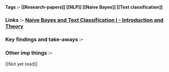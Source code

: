 #### Tags :- [[Research-papers]]   [[NLP]]  [[Naive Bayes]]  [[Text classification]] 

### Links :- [Naive Bayes and Text Classification I - Introduction and Theory](https://arxiv.org/abs/1410.5329)

### Key findings and take-aways :-

### Other imp things :- 

[[Not yet read]] 